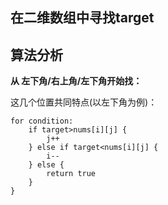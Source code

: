 ## 在二维数组中寻找target

## 算法分析
**从 左下角/右上角/左下角开始找：**

这几个位置共同特点(以左下角为例)：
```
for condition:
    if target>nums[i][j] {
        j++
    } else if target<nums[i][j] {
        i--
    } else {
        return true
    }
}
```
